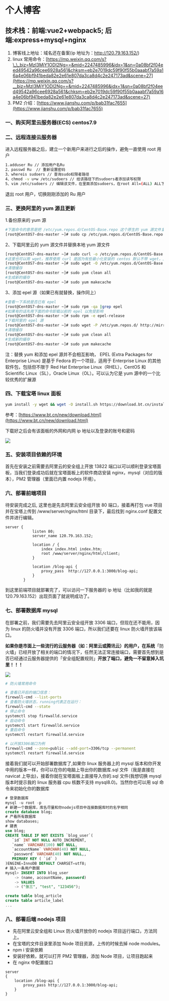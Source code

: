 # 个人博客

## 技术栈：前端:vue2+webpack5; 后端:express+mysql+nginx

1. 博客线上地址：域名还在备案(ip 地址为：http://120.79.163.152/)
2. linux 常用命令：[https://mp.weixin.qq.com/s?\_\_biz=MzI3MjY1ODI2Ng==&mid=2247485996&idx=1&sn=0a08bf2f04eed49542a96cee6928a561&chksm=eb2e7019dc59f90f55b0aaabf7a59a16a4e06bf941beda82e2e61e807da3ca8d4c2e247173ad&scene=27](https://mp.weixin.qq.com/s?__biz=MzI3MjY1ODI2Ng==&mid=2247485996&idx=1&sn=0a08bf2f04eed49542a96cee6928a561&chksm=eb2e7019dc59f90f55b0aaabf7a59a16a4e06bf941beda82e2e61e807da3ca8d4c2e247173ad&scene=27)
3. PM2 介绍：[https://www.jianshu.com/p/bab31fac7655](https://www.jianshu.com/p/bab31fac7655)

### 一、购买阿里云服务器(ECS) centos7.9

### 二、远程连接云服务器

进入远程服务器之后，建立一个新用户来进行之后的操作，避免一直使用 root 用户

```Bash
1.adduser Ru // 添加用户名Ru
2、passwd Ru  // 重新设置密码
3、whereis sudoers // 查询sudo权限者路径
4、chmod -v u+w /etc/sudoers // 给该路径下的sudoers者添加读写权限
5、vim /etc/sudoers // 编辑该文件，在里面添加sudoers，在root All=(ALL) ALL下面添加一行 Ru All=(ALL) ALL，就能保存了
```

退出 root 用户，切换刚刚添加的 Ru 用户

### 三、更换阿里的 yum 源且更新

1.备份原来的 yum 源

```Bash
#下面命令的意思是把 /etc/yum.repos.d/CentOS-Base.repo 这个原生的 yum 源文件复制并改名为 /etc/yum.repos.d/CentOS-Base.repo.bak
[root@CentOS7-dns-master ~]# sudo cp /etc/yum.repos.d/CentOS-Base.repo /etc/yum.repos.d/CentOS-Base.repo.bak
```

2、下载阿里云的 yum 源文件并替换本地 yum 源文件

```Bash
[root@CentOS7-dns-master ~]# sudo curl -o /etc/yum.repos.d/CentOS-Base.repo http://mirrors.aliyun.com/repo/Centos-7.repo
#这里也可以用 wget，推荐使用 curl 是因为有些最小化安装的 centos 默认不带 wget，上下两条命令选择一条即可
[root@CentOS7-dns-master ~]# sudo wget -O /etc/yum.repos.d/CentOS-Base.repo http://mirrors.aliyun.com/repo/Centos-7.repo
#清理缓存
[root@CentOS7-dns-master ~]# sudo yum clean all
#生成新的缓存
[root@CentOS7-dns-master ~]# sudo yum makecache
```

3、添加 epel 源（如果已有就替换，操作同上）

```Bash
#查看一下系统是否已有 epel
[root@CentOS7-dns-master ~]# sudo rpm -qa |grep epel
#如果有的话先用下面的命令卸载以前的 epel 以免受影响
[root@CentOS7-dns-master ~]# sudo rpm -e epel-release
#下载阿里的 epel 源
[root@CentOS7-dns-master ~]# sudo wget -P /etc/yum.repos.d/ http://mirrors.aliyun.com/repo/epel-7.repo
#清理缓存
[root@CentOS7-dns-master ~]# sudo yum clean all
#生成新的缓存
[root@CentOS7-dns-master ~]# sudo yum makecache
```

注：替换 yum 和添加 epel 源并不会相互影响， EPEL (Extra Packages for Enterprise Linux) 是基于 Fedora 的一个项目，适用于 Enterprise Linux 的其他软件包，包括但不限于 Red Hat Enterprise Linux（RHEL），CentOS 和 Scientific Linux（SL），Oracle Linux（OL）。可以认为它是 yum 源中的一个比较优秀的扩展源

### 四、下载宝塔 linux 面板

```Bash
yum install -y wget && wget -O install.sh https://download.bt.cn/install/install_6.0.sh && sh install.sh ed8484bec
```

参考：[https://www.bt.cn/new/download.html](https://www.bt.cn/new/download.html)

下载好之后会有该面板的外网和内网 ip 地址以及登录的账号和密码

![](https://secure2.wostatic.cn/static/dJyz4QE5Qvir8b9ryHCwaf/bt.png?auth_key=1675159612-5SJb4ZRzKSxJQ7bCJC6Umq-0-a3d38e4da6b6bcced3a53b3738b5cae4)

### 五、安装项目依赖的环境

首先在安装之前需要去阿里云的安全组上开放 13822 端口以可以顺利登录宝塔面板，当我们登录成功后就在宝塔面板上的软件商店安装 nginx，mysql（对应的版本），PM2 管理器（里面已内置 nodejs 环境）。

### 六、部署前端项目

待安装完成之后, 这里也是先去阿里云安全组开放 80 端口，接着再打包 vue 项目并在宝塔上传到 /www/server/nginx/html 目录下，最后找到 nginx.conf 配置文件并进行编辑。

```text
server {
            listen 80;
            server_name 120.79.163.152;

            location / {
                index index.html index.htm;
                root /www/server/nginx/html/client;
            }

            location /blog-api {
                proxy_pass  http://127.0.0.1:3000/blog-api;
            }
        }
```

到这里前端项目就部署完了，可以访问一下服务器的 ip 地址（比如我的就是 120.79.163.152）出现页面了就说明成功了。

### 七、部署数据库 mysql

在部署之前，我们需要先去阿里云安全组开放 3306 端口，但现在还不能用，因为 linux 的防火墙并没有开放 3306 端口，所以我们还要在 linux 防火墙开放该端口。

**如果你是市面上一些流行的云服务器（如：阿里云或腾讯云）的用户，在系统**「防火墙」已经开放了相关的端口的情况下，任然无法正常连接端口，需要首先想到是否已经通过云服务器提供的「安全组配置规则」**开放了端口，避免一不留意掉入坑里！！！**

![](https://secure2.wostatic.cn/static/oP4uTrPnrnpfbVULC9DiAS/image.png?auth_key=1675159611-ae8Bo89LoyxE5yZDATQzT9-0-bf367edfebdaa83d3b44412ebfee4a93)

```Bash
# 防火墙常用命令

# 查看已开启的端口信息：
firewall-cmd --list-ports
# 查看防火墙状态，running代表正在运行：
firewall-cmd --state
# 停止命令
systemctl stop firewalld.service
# 启动命令
systemctl start firewalld.service
# 重启命令
systemctl restart firewalld.service

# 以开放3306端口为例
firewall-cmd --zone=public --add-port=3306/tcp --permanent
systemctl restart firewalld.service

```

接着我们就可以开始部署数据库了,如果你 linux 服务器上的 mysql 版本和你开发中用的版本一样，你可以在你的电脑上导出你的数据库.sql 文件（我是直接在 navicat 上导出)，接着你就在宝塔面板上直接导入你的.sql 文件(我想切换 mysql 版本时提示我的 linux 服务器 cpu 核数不支持 mysql8.0)。当然你也可以用 sql 命令来初始化你的数据库

```SQL
# 登录数据库
mysql -u root -p
# 新建一个数据库，库名尽量和你nodejs项目中连接数据库时的名字相同
create database blog;
# 产看所有数据库
show databases;
# 建表
use blog;
CREATE TABLE IF NOT EXISTS `blog_user`(
   `id` INT NOT NULL AUTO_INCREMENT,
   `name` VARCHAR(100) NOT NULL,
   `accountName` VARCHAR(40) NOT NULL,
   `password` VARCHAR(40) NOT NULL,,
   PRIMARY KEY ( `id` )
)ENGINE=InnoDB DEFAULT CHARSET=utf8;
# 插入一条用户数据
mysql> INSERT INTO blog_user
    -> (name, accountName, password)
    -> VALUES
    -> ("张三", "test", "123456");

create table blog_article
create table article_label
...
```

### 八、部署后端 nodejs 项目

- 先在阿里云安全组和 Linux 防火墙开放你的 nodejs 项目运行端口，方法同上。
- 在宝塔的文件目录里添加 Node 项目资源，上传的时候去掉 node modules。
- npm i 安装依赖
- 安装好依赖，就可以打开 PM2 管理器，添加 Node 项目，让项目跑起来
- 在 nginx 中配置接口

```text
server
{
    location /blog-api {
        proxy_pass http://127.0.0.1:3000/blog-api;
    }
}
```

